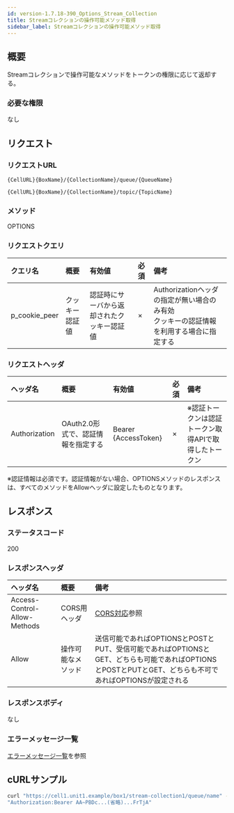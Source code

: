 ```yaml
---
id: version-1.7.18-390_Options_Stream_Collection
title: Streamコレクションの操作可能メソッド取得
sidebar_label: Streamコレクションの操作可能メソッド取得
---
```

## 概要
Streamコレクションで操作可能なメソッドをトークンの権限に応じて返却する。

### 必要な権限
なし

## リクエスト
### リクエストURL
```
{CellURL}{BoxName}/{CollectionName}/queue/{QueueName}
```
```
{CellURL}{BoxName}/{CollectionName}/topic/{TopicName}
```

### メソッド
OPTIONS

### リクエストクエリ
|クエリ名|概要|有効値|必須|備考|
|:--|:--|:--|:--|:--|
|p_cookie_peer|クッキー認証値|認証時にサーバから返却されたクッキー認証値|×|Authorizationヘッダの指定が無い場合のみ有効<br>クッキーの認証情報を利用する場合に指定する|

### リクエストヘッダ
|ヘッダ名|概要|有効値|必須|備考|
|:--|:--|:--|:--|:--|
|Authorization|OAuth2.0形式で、認証情報を指定する|Bearer {AccessToken}|×|※認証トークンは認証トークン取得APIで取得したトークン|

※認証情報は必須です。認証情報がない場合、OPTIONSメソッドのレスポンスは、すべてのメソッドをAllowヘッダに設定したものとなります。

## レスポンス
### ステータスコード
200

### レスポンスヘッダ
|ヘッダ名|概要|備考|
|:--|:--|:--|
|Access-Control-Allow-Methods|CORS用ヘッダ|[CORS対応](002_CORS_Support.md)参照|
|Allow|操作可能なメソッド|送信可能であればOPTIONSとPOSTとPUT、受信可能であればOPTIONSとGET、どちらも可能であればOPTIONSとPOSTとPUTとGET、どちらも不可であればOPTIONSが設定される|

### レスポンスボディ
なし

### エラーメッセージ一覧
[エラーメッセージ一覧](004_Error_Messages.md)を参照

## cURLサンプル

```sh
curl "https://cell1.unit1.example/box1/stream-collection1/queue/name" -X OPTIONS -i -H \
"Authorization:Bearer AA~PBDc...(省略)...FrTjA"
```
